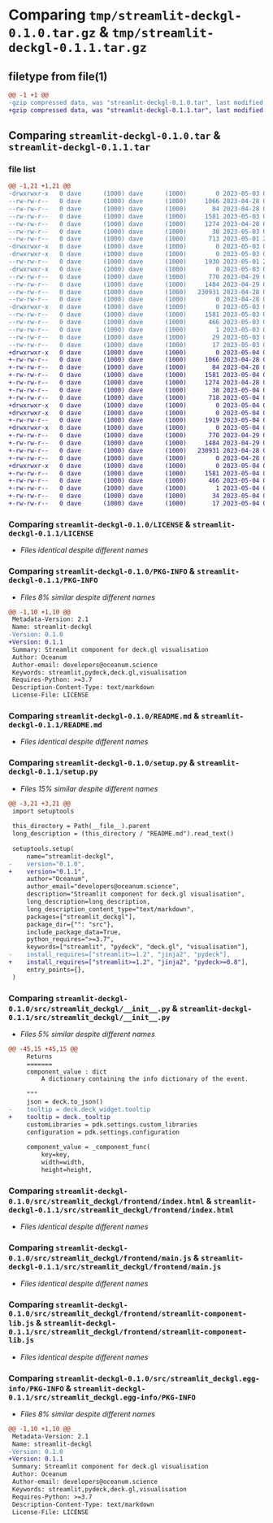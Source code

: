 # Comparing `tmp/streamlit-deckgl-0.1.0.tar.gz` & `tmp/streamlit-deckgl-0.1.1.tar.gz`

## filetype from file(1)

```diff
@@ -1 +1 @@
-gzip compressed data, was "streamlit-deckgl-0.1.0.tar", last modified: Wed May  3 03:42:09 2023, max compression
+gzip compressed data, was "streamlit-deckgl-0.1.1.tar", last modified: Thu May  4 01:05:33 2023, max compression
```

## Comparing `streamlit-deckgl-0.1.0.tar` & `streamlit-deckgl-0.1.1.tar`

### file list

```diff
@@ -1,21 +1,21 @@
-drwxrwxr-x   0 dave      (1000) dave      (1000)        0 2023-05-03 03:42:09.787621 streamlit-deckgl-0.1.0/
--rw-rw-r--   0 dave      (1000) dave      (1000)     1066 2023-04-28 00:01:01.000000 streamlit-deckgl-0.1.0/LICENSE
--rw-rw-r--   0 dave      (1000) dave      (1000)       84 2023-04-28 00:01:01.000000 streamlit-deckgl-0.1.0/MANIFEST.in
--rw-rw-r--   0 dave      (1000) dave      (1000)     1581 2023-05-03 03:42:09.787621 streamlit-deckgl-0.1.0/PKG-INFO
--rw-rw-r--   0 dave      (1000) dave      (1000)     1274 2023-04-28 04:00:31.000000 streamlit-deckgl-0.1.0/README.md
--rw-rw-r--   0 dave      (1000) dave      (1000)       38 2023-05-03 03:42:09.787621 streamlit-deckgl-0.1.0/setup.cfg
--rw-rw-r--   0 dave      (1000) dave      (1000)      713 2023-05-01 21:52:11.000000 streamlit-deckgl-0.1.0/setup.py
-drwxrwxr-x   0 dave      (1000) dave      (1000)        0 2023-05-03 03:42:09.775622 streamlit-deckgl-0.1.0/src/
-drwxrwxr-x   0 dave      (1000) dave      (1000)        0 2023-05-03 03:42:09.779621 streamlit-deckgl-0.1.0/src/streamlit_deckgl/
--rw-rw-r--   0 dave      (1000) dave      (1000)     1930 2023-05-01 23:05:39.000000 streamlit-deckgl-0.1.0/src/streamlit_deckgl/__init__.py
-drwxrwxr-x   0 dave      (1000) dave      (1000)        0 2023-05-03 03:42:09.783621 streamlit-deckgl-0.1.0/src/streamlit_deckgl/frontend/
--rw-rw-r--   0 dave      (1000) dave      (1000)      770 2023-04-29 03:59:23.000000 streamlit-deckgl-0.1.0/src/streamlit_deckgl/frontend/index.html
--rw-rw-r--   0 dave      (1000) dave      (1000)     1484 2023-04-29 06:28:45.000000 streamlit-deckgl-0.1.0/src/streamlit_deckgl/frontend/main.js
--rw-rw-r--   0 dave      (1000) dave      (1000)   230931 2023-04-28 00:01:01.000000 streamlit-deckgl-0.1.0/src/streamlit_deckgl/frontend/streamlit-component-lib.js
--rw-rw-r--   0 dave      (1000) dave      (1000)        0 2023-04-28 00:01:01.000000 streamlit-deckgl-0.1.0/src/streamlit_deckgl/frontend/style.css
-drwxrwxr-x   0 dave      (1000) dave      (1000)        0 2023-05-03 03:42:09.779621 streamlit-deckgl-0.1.0/src/streamlit_deckgl.egg-info/
--rw-rw-r--   0 dave      (1000) dave      (1000)     1581 2023-05-03 03:42:09.000000 streamlit-deckgl-0.1.0/src/streamlit_deckgl.egg-info/PKG-INFO
--rw-rw-r--   0 dave      (1000) dave      (1000)      466 2023-05-03 03:42:09.000000 streamlit-deckgl-0.1.0/src/streamlit_deckgl.egg-info/SOURCES.txt
--rw-rw-r--   0 dave      (1000) dave      (1000)        1 2023-05-03 03:42:09.000000 streamlit-deckgl-0.1.0/src/streamlit_deckgl.egg-info/dependency_links.txt
--rw-rw-r--   0 dave      (1000) dave      (1000)       29 2023-05-03 03:42:09.000000 streamlit-deckgl-0.1.0/src/streamlit_deckgl.egg-info/requires.txt
--rw-rw-r--   0 dave      (1000) dave      (1000)       17 2023-05-03 03:42:09.000000 streamlit-deckgl-0.1.0/src/streamlit_deckgl.egg-info/top_level.txt
+drwxrwxr-x   0 dave      (1000) dave      (1000)        0 2023-05-04 01:05:33.851577 streamlit-deckgl-0.1.1/
+-rw-rw-r--   0 dave      (1000) dave      (1000)     1066 2023-04-28 00:01:01.000000 streamlit-deckgl-0.1.1/LICENSE
+-rw-rw-r--   0 dave      (1000) dave      (1000)       84 2023-04-28 00:01:01.000000 streamlit-deckgl-0.1.1/MANIFEST.in
+-rw-rw-r--   0 dave      (1000) dave      (1000)     1581 2023-05-04 01:05:33.851577 streamlit-deckgl-0.1.1/PKG-INFO
+-rw-rw-r--   0 dave      (1000) dave      (1000)     1274 2023-04-28 04:00:31.000000 streamlit-deckgl-0.1.1/README.md
+-rw-rw-r--   0 dave      (1000) dave      (1000)       38 2023-05-04 01:05:33.851577 streamlit-deckgl-0.1.1/setup.cfg
+-rw-rw-r--   0 dave      (1000) dave      (1000)      718 2023-05-04 01:05:19.000000 streamlit-deckgl-0.1.1/setup.py
+drwxrwxr-x   0 dave      (1000) dave      (1000)        0 2023-05-04 01:05:33.843577 streamlit-deckgl-0.1.1/src/
+drwxrwxr-x   0 dave      (1000) dave      (1000)        0 2023-05-04 01:05:33.847577 streamlit-deckgl-0.1.1/src/streamlit_deckgl/
+-rw-rw-r--   0 dave      (1000) dave      (1000)     1919 2023-05-04 01:05:08.000000 streamlit-deckgl-0.1.1/src/streamlit_deckgl/__init__.py
+drwxrwxr-x   0 dave      (1000) dave      (1000)        0 2023-05-04 01:05:33.851577 streamlit-deckgl-0.1.1/src/streamlit_deckgl/frontend/
+-rw-rw-r--   0 dave      (1000) dave      (1000)      770 2023-04-29 03:59:23.000000 streamlit-deckgl-0.1.1/src/streamlit_deckgl/frontend/index.html
+-rw-rw-r--   0 dave      (1000) dave      (1000)     1484 2023-04-29 06:28:45.000000 streamlit-deckgl-0.1.1/src/streamlit_deckgl/frontend/main.js
+-rw-rw-r--   0 dave      (1000) dave      (1000)   230931 2023-04-28 00:01:01.000000 streamlit-deckgl-0.1.1/src/streamlit_deckgl/frontend/streamlit-component-lib.js
+-rw-rw-r--   0 dave      (1000) dave      (1000)        0 2023-04-28 00:01:01.000000 streamlit-deckgl-0.1.1/src/streamlit_deckgl/frontend/style.css
+drwxrwxr-x   0 dave      (1000) dave      (1000)        0 2023-05-04 01:05:33.847577 streamlit-deckgl-0.1.1/src/streamlit_deckgl.egg-info/
+-rw-rw-r--   0 dave      (1000) dave      (1000)     1581 2023-05-04 01:05:33.000000 streamlit-deckgl-0.1.1/src/streamlit_deckgl.egg-info/PKG-INFO
+-rw-rw-r--   0 dave      (1000) dave      (1000)      466 2023-05-04 01:05:33.000000 streamlit-deckgl-0.1.1/src/streamlit_deckgl.egg-info/SOURCES.txt
+-rw-rw-r--   0 dave      (1000) dave      (1000)        1 2023-05-04 01:05:33.000000 streamlit-deckgl-0.1.1/src/streamlit_deckgl.egg-info/dependency_links.txt
+-rw-rw-r--   0 dave      (1000) dave      (1000)       34 2023-05-04 01:05:33.000000 streamlit-deckgl-0.1.1/src/streamlit_deckgl.egg-info/requires.txt
+-rw-rw-r--   0 dave      (1000) dave      (1000)       17 2023-05-04 01:05:33.000000 streamlit-deckgl-0.1.1/src/streamlit_deckgl.egg-info/top_level.txt
```

### Comparing `streamlit-deckgl-0.1.0/LICENSE` & `streamlit-deckgl-0.1.1/LICENSE`

 * *Files identical despite different names*

### Comparing `streamlit-deckgl-0.1.0/PKG-INFO` & `streamlit-deckgl-0.1.1/PKG-INFO`

 * *Files 8% similar despite different names*

```diff
@@ -1,10 +1,10 @@
 Metadata-Version: 2.1
 Name: streamlit-deckgl
-Version: 0.1.0
+Version: 0.1.1
 Summary: Streamlit component for deck.gl visualisation
 Author: Oceanum
 Author-email: developers@oceanum.science
 Keywords: streamlit,pydeck,deck.gl,visualisation
 Requires-Python: >=3.7
 Description-Content-Type: text/markdown
 License-File: LICENSE
```

### Comparing `streamlit-deckgl-0.1.0/README.md` & `streamlit-deckgl-0.1.1/README.md`

 * *Files identical despite different names*

### Comparing `streamlit-deckgl-0.1.0/setup.py` & `streamlit-deckgl-0.1.1/setup.py`

 * *Files 15% similar despite different names*

```diff
@@ -3,21 +3,21 @@
 import setuptools
 
 this_directory = Path(__file__).parent
 long_description = (this_directory / "README.md").read_text()
 
 setuptools.setup(
     name="streamlit-deckgl",
-    version="0.1.0",
+    version="0.1.1",
     author="Oceanum",
     author_email="developers@oceanum.science",
     description="Streamlit component for deck.gl visualisation",
     long_description=long_description,
     long_description_content_type="text/markdown",
     packages=["streamlit_deckgl"],
     package_dir={"": "src"},
     include_package_data=True,
     python_requires=">=3.7",
     keywords=["streamlit", "pydeck", "deck.gl", "visualisation"],
-    install_requires=["streamlit>=1.2", "jinja2", "pydeck"],
+    install_requires=["streamlit>=1.2", "jinja2", "pydeck>=0.8"],
     entry_points={},
 )
```

### Comparing `streamlit-deckgl-0.1.0/src/streamlit_deckgl/__init__.py` & `streamlit-deckgl-0.1.1/src/streamlit_deckgl/__init__.py`

 * *Files 5% similar despite different names*

```diff
@@ -45,15 +45,15 @@
     Returns
     =======
     component_value : dict
         A dictionary containing the info dictionary of the event.
 
     """
     json = deck.to_json()
-    tooltip = deck.deck_widget.tooltip
+    tooltip = deck._tooltip
     customLibraries = pdk.settings.custom_libraries
     configuration = pdk.settings.configuration
 
     component_value = _component_func(
         key=key,
         width=width,
         height=height,
```

### Comparing `streamlit-deckgl-0.1.0/src/streamlit_deckgl/frontend/index.html` & `streamlit-deckgl-0.1.1/src/streamlit_deckgl/frontend/index.html`

 * *Files identical despite different names*

### Comparing `streamlit-deckgl-0.1.0/src/streamlit_deckgl/frontend/main.js` & `streamlit-deckgl-0.1.1/src/streamlit_deckgl/frontend/main.js`

 * *Files identical despite different names*

### Comparing `streamlit-deckgl-0.1.0/src/streamlit_deckgl/frontend/streamlit-component-lib.js` & `streamlit-deckgl-0.1.1/src/streamlit_deckgl/frontend/streamlit-component-lib.js`

 * *Files identical despite different names*

### Comparing `streamlit-deckgl-0.1.0/src/streamlit_deckgl.egg-info/PKG-INFO` & `streamlit-deckgl-0.1.1/src/streamlit_deckgl.egg-info/PKG-INFO`

 * *Files 8% similar despite different names*

```diff
@@ -1,10 +1,10 @@
 Metadata-Version: 2.1
 Name: streamlit-deckgl
-Version: 0.1.0
+Version: 0.1.1
 Summary: Streamlit component for deck.gl visualisation
 Author: Oceanum
 Author-email: developers@oceanum.science
 Keywords: streamlit,pydeck,deck.gl,visualisation
 Requires-Python: >=3.7
 Description-Content-Type: text/markdown
 License-File: LICENSE
```

